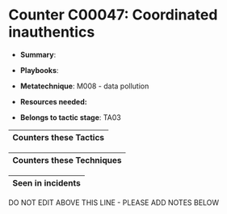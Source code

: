 # Counter C00047: Coordinated inauthentics

* **Summary**: 

* **Playbooks**: 

* **Metatechnique**: M008 - data pollution

* **Resources needed:** 

* **Belongs to tactic stage**: TA03


| Counters these Tactics |
| ---------------------- |



| Counters these Techniques |
| ------------------------- |



| Seen in incidents |
| ----------------- |


DO NOT EDIT ABOVE THIS LINE - PLEASE ADD NOTES BELOW